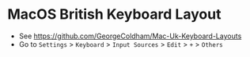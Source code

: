 # MacOS British Keyboard Layout

- See https://github.com/GeorgeColdham/Mac-Uk-Keyboard-Layouts
- Go to `Settings` > `Keyboard` > `Input Sources` > `Edit` > `+` > `Others`
